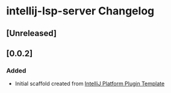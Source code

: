 <!-- Keep a Changelog guide -> https://keepachangelog.com -->

# intellij-lsp-server Changelog

## [Unreleased]

## [0.0.2]
### Added
- Initial scaffold created from [IntelliJ Platform Plugin Template](https://github.com/JetBrains/intellij-platform-plugin-template)

